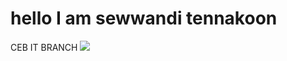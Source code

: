 # hello I am sewwandi tennakoon
CEB IT BRANCH
<icon><img src="/docs/My Documents/images/bank.png" alt.../>
